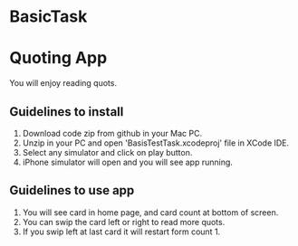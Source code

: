 # BasicTask
# Quoting App
You will enjoy reading quots.

## Guidelines to install
1. Download code zip from github in your Mac PC.
2. Unzip in your PC and open 'BasisTestTask.xcodeproj' file in XCode IDE.
3. Select any simulator and click on play button.
3. iPhone simulator will open and you will see app running.

## Guidelines to use app
1. You will see card in home page, and card count at bottom of screen.
2. You can swip the card left or right to read more quots.
3. If you swip left at last card it will restart form count 1.

